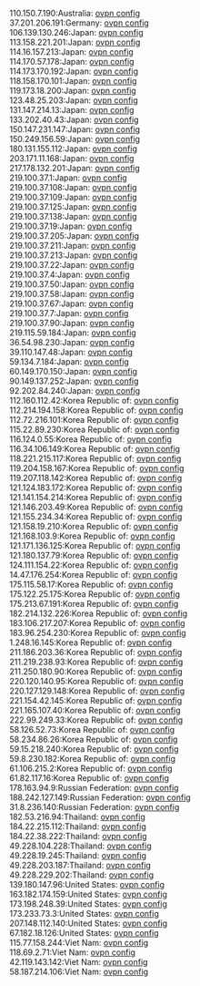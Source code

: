 110.150.7.190:Australia: [ovpn config](vpn/110_150_7_190.ovpn)  
37.201.206.191:Germany: [ovpn config](vpn/37_201_206_191.ovpn)  
106.139.130.246:Japan: [ovpn config](vpn/106_139_130_246.ovpn)  
113.158.221.201:Japan: [ovpn config](vpn/113_158_221_201.ovpn)  
114.16.157.213:Japan: [ovpn config](vpn/114_16_157_213.ovpn)  
114.170.57.178:Japan: [ovpn config](vpn/114_170_57_178.ovpn)  
114.173.170.192:Japan: [ovpn config](vpn/114_173_170_192.ovpn)  
118.158.170.101:Japan: [ovpn config](vpn/118_158_170_101.ovpn)  
119.173.18.200:Japan: [ovpn config](vpn/119_173_18_200.ovpn)  
123.48.25.203:Japan: [ovpn config](vpn/123_48_25_203.ovpn)  
131.147.214.13:Japan: [ovpn config](vpn/131_147_214_13.ovpn)  
133.202.40.43:Japan: [ovpn config](vpn/133_202_40_43.ovpn)  
150.147.231.147:Japan: [ovpn config](vpn/150_147_231_147.ovpn)  
150.249.156.59:Japan: [ovpn config](vpn/150_249_156_59.ovpn)  
180.131.155.112:Japan: [ovpn config](vpn/180_131_155_112.ovpn)  
203.171.11.168:Japan: [ovpn config](vpn/203_171_11_168.ovpn)  
217.178.132.201:Japan: [ovpn config](vpn/217_178_132_201.ovpn)  
219.100.37.1:Japan: [ovpn config](vpn/219_100_37_1.ovpn)  
219.100.37.108:Japan: [ovpn config](vpn/219_100_37_108.ovpn)  
219.100.37.109:Japan: [ovpn config](vpn/219_100_37_109.ovpn)  
219.100.37.125:Japan: [ovpn config](vpn/219_100_37_125.ovpn)  
219.100.37.138:Japan: [ovpn config](vpn/219_100_37_138.ovpn)  
219.100.37.19:Japan: [ovpn config](vpn/219_100_37_19.ovpn)  
219.100.37.205:Japan: [ovpn config](vpn/219_100_37_205.ovpn)  
219.100.37.211:Japan: [ovpn config](vpn/219_100_37_211.ovpn)  
219.100.37.213:Japan: [ovpn config](vpn/219_100_37_213.ovpn)  
219.100.37.22:Japan: [ovpn config](vpn/219_100_37_22.ovpn)  
219.100.37.4:Japan: [ovpn config](vpn/219_100_37_4.ovpn)  
219.100.37.50:Japan: [ovpn config](vpn/219_100_37_50.ovpn)  
219.100.37.58:Japan: [ovpn config](vpn/219_100_37_58.ovpn)  
219.100.37.67:Japan: [ovpn config](vpn/219_100_37_67.ovpn)  
219.100.37.7:Japan: [ovpn config](vpn/219_100_37_7.ovpn)  
219.100.37.90:Japan: [ovpn config](vpn/219_100_37_90.ovpn)  
219.115.59.184:Japan: [ovpn config](vpn/219_115_59_184.ovpn)  
36.54.98.230:Japan: [ovpn config](vpn/36_54_98_230.ovpn)  
39.110.147.48:Japan: [ovpn config](vpn/39_110_147_48.ovpn)  
59.134.7.184:Japan: [ovpn config](vpn/59_134_7_184.ovpn)  
60.149.170.150:Japan: [ovpn config](vpn/60_149_170_150.ovpn)  
90.149.137.252:Japan: [ovpn config](vpn/90_149_137_252.ovpn)  
92.202.84.240:Japan: [ovpn config](vpn/92_202_84_240.ovpn)  
112.160.112.42:Korea Republic of: [ovpn config](vpn/112_160_112_42.ovpn)  
112.214.194.158:Korea Republic of: [ovpn config](vpn/112_214_194_158.ovpn)  
112.72.216.101:Korea Republic of: [ovpn config](vpn/112_72_216_101.ovpn)  
115.22.89.230:Korea Republic of: [ovpn config](vpn/115_22_89_230.ovpn)  
116.124.0.55:Korea Republic of: [ovpn config](vpn/116_124_0_55.ovpn)  
116.34.106.149:Korea Republic of: [ovpn config](vpn/116_34_106_149.ovpn)  
118.221.215.117:Korea Republic of: [ovpn config](vpn/118_221_215_117.ovpn)  
119.204.158.167:Korea Republic of: [ovpn config](vpn/119_204_158_167.ovpn)  
119.207.118.142:Korea Republic of: [ovpn config](vpn/119_207_118_142.ovpn)  
121.124.183.172:Korea Republic of: [ovpn config](vpn/121_124_183_172.ovpn)  
121.141.154.214:Korea Republic of: [ovpn config](vpn/121_141_154_214.ovpn)  
121.146.203.49:Korea Republic of: [ovpn config](vpn/121_146_203_49.ovpn)  
121.155.234.34:Korea Republic of: [ovpn config](vpn/121_155_234_34.ovpn)  
121.158.19.210:Korea Republic of: [ovpn config](vpn/121_158_19_210.ovpn)  
121.168.103.9:Korea Republic of: [ovpn config](vpn/121_168_103_9.ovpn)  
121.171.136.125:Korea Republic of: [ovpn config](vpn/121_171_136_125.ovpn)  
121.180.137.79:Korea Republic of: [ovpn config](vpn/121_180_137_79.ovpn)  
124.111.154.22:Korea Republic of: [ovpn config](vpn/124_111_154_22.ovpn)  
14.47.176.254:Korea Republic of: [ovpn config](vpn/14_47_176_254.ovpn)  
175.115.58.17:Korea Republic of: [ovpn config](vpn/175_115_58_17.ovpn)  
175.122.25.175:Korea Republic of: [ovpn config](vpn/175_122_25_175.ovpn)  
175.213.67.191:Korea Republic of: [ovpn config](vpn/175_213_67_191.ovpn)  
182.214.132.226:Korea Republic of: [ovpn config](vpn/182_214_132_226.ovpn)  
183.106.217.207:Korea Republic of: [ovpn config](vpn/183_106_217_207.ovpn)  
183.96.254.230:Korea Republic of: [ovpn config](vpn/183_96_254_230.ovpn)  
1.248.16.145:Korea Republic of: [ovpn config](vpn/1_248_16_145.ovpn)  
211.186.203.36:Korea Republic of: [ovpn config](vpn/211_186_203_36.ovpn)  
211.219.238.93:Korea Republic of: [ovpn config](vpn/211_219_238_93.ovpn)  
211.250.180.90:Korea Republic of: [ovpn config](vpn/211_250_180_90.ovpn)  
220.120.140.95:Korea Republic of: [ovpn config](vpn/220_120_140_95.ovpn)  
220.127.129.148:Korea Republic of: [ovpn config](vpn/220_127_129_148.ovpn)  
221.154.42.145:Korea Republic of: [ovpn config](vpn/221_154_42_145.ovpn)  
221.165.107.40:Korea Republic of: [ovpn config](vpn/221_165_107_40.ovpn)  
222.99.249.33:Korea Republic of: [ovpn config](vpn/222_99_249_33.ovpn)  
58.126.52.73:Korea Republic of: [ovpn config](vpn/58_126_52_73.ovpn)  
58.234.86.26:Korea Republic of: [ovpn config](vpn/58_234_86_26.ovpn)  
59.15.218.240:Korea Republic of: [ovpn config](vpn/59_15_218_240.ovpn)  
59.8.230.182:Korea Republic of: [ovpn config](vpn/59_8_230_182.ovpn)  
61.106.215.2:Korea Republic of: [ovpn config](vpn/61_106_215_2.ovpn)  
61.82.117.16:Korea Republic of: [ovpn config](vpn/61_82_117_16.ovpn)  
178.163.94.9:Russian Federation: [ovpn config](vpn/178_163_94_9.ovpn)  
188.242.127.149:Russian Federation: [ovpn config](vpn/188_242_127_149.ovpn)  
31.8.236.140:Russian Federation: [ovpn config](vpn/31_8_236_140.ovpn)  
182.53.216.94:Thailand: [ovpn config](vpn/182_53_216_94.ovpn)  
184.22.215.112:Thailand: [ovpn config](vpn/184_22_215_112.ovpn)  
184.22.38.222:Thailand: [ovpn config](vpn/184_22_38_222.ovpn)  
49.228.104.228:Thailand: [ovpn config](vpn/49_228_104_228.ovpn)  
49.228.19.245:Thailand: [ovpn config](vpn/49_228_19_245.ovpn)  
49.228.203.187:Thailand: [ovpn config](vpn/49_228_203_187.ovpn)  
49.228.229.202:Thailand: [ovpn config](vpn/49_228_229_202.ovpn)  
139.180.147.96:United States: [ovpn config](vpn/139_180_147_96.ovpn)  
163.182.174.159:United States: [ovpn config](vpn/163_182_174_159.ovpn)  
173.198.248.39:United States: [ovpn config](vpn/173_198_248_39.ovpn)  
173.233.73.3:United States: [ovpn config](vpn/173_233_73_3.ovpn)  
207.148.112.140:United States: [ovpn config](vpn/207_148_112_140.ovpn)  
67.182.18.126:United States: [ovpn config](vpn/67_182_18_126.ovpn)  
115.77.158.244:Viet Nam: [ovpn config](vpn/115_77_158_244.ovpn)  
118.69.2.71:Viet Nam: [ovpn config](vpn/118_69_2_71.ovpn)  
42.119.143.142:Viet Nam: [ovpn config](vpn/42_119_143_142.ovpn)  
58.187.214.106:Viet Nam: [ovpn config](vpn/58_187_214_106.ovpn)  
